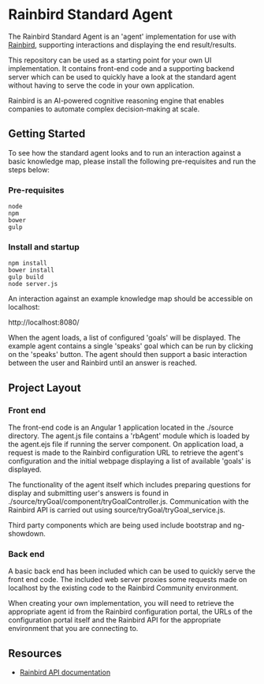 # Rainbird Standard Agent

The Rainbird Standard Agent is an 'agent' implementation for use with [Rainbird](https://rainbird.ai/), supporting interactions and displaying the end result/results.

This repository can be used as a starting point for your own UI implementation.  It contains front-end code and a supporting backend server which can be used to quickly have a look at the standard agent without having to serve the code in your own application.

Rainbird is an AI-powered cognitive reasoning engine that enables companies to automate complex decision-making at scale.

## Getting Started

To see how the standard agent looks and to run an interaction against a basic knowledge map, please install the following pre-requisites and run the steps below:

### Pre-requisites

```
node
npm
bower
gulp
```

### Install and startup

```
npm install
bower install
gulp build
node server.js
```

An interaction against an example knowledge map should be accessible on localhost:

http://localhost:8080/

When the agent loads, a list of configured 'goals' will be displayed.  The example agent contains a single 'speaks' goal which can be run by clicking on the 'speaks' button.  The agent should then support a basic interaction between the user and Rainbird until an answer is reached.

## Project Layout

### Front end

The front-end code is an Angular 1 application located in the ./source directory.  The agent.js file contains a 'rbAgent' module which is loaded by the agent.ejs file if running the server component.  On application load, a request is made to the Rainbird configuration URL to retrieve the agent's configuration and the initial webpage displaying a list of available 'goals' is displayed.  

The functionality of the agent itself which includes preparing questions for display and submitting user's answers is found in ./source/tryGoal/component/tryGoalController.js.  Communication with the Rainbird API is carried out using source/tryGoal/tryGoal_service.js.  

Third party components which are being used include bootstrap and ng-showdown.

### Back end

A basic back end has been included which can be used to quickly serve the front end code.  The included web server proxies some requests made on localhost by the existing code to the Rainbird Community environment.  

When creating your own implementation, you will need to retrieve the appropriate agent id from the Rainbird configuration portal, the URLs of the configuration portal itself and the Rainbird API for the appropriate environment that you are connecting to.

## Resources

* [Rainbird API documentation](https://app.rainbird.ai/rainbird_api_guide.pdf)
